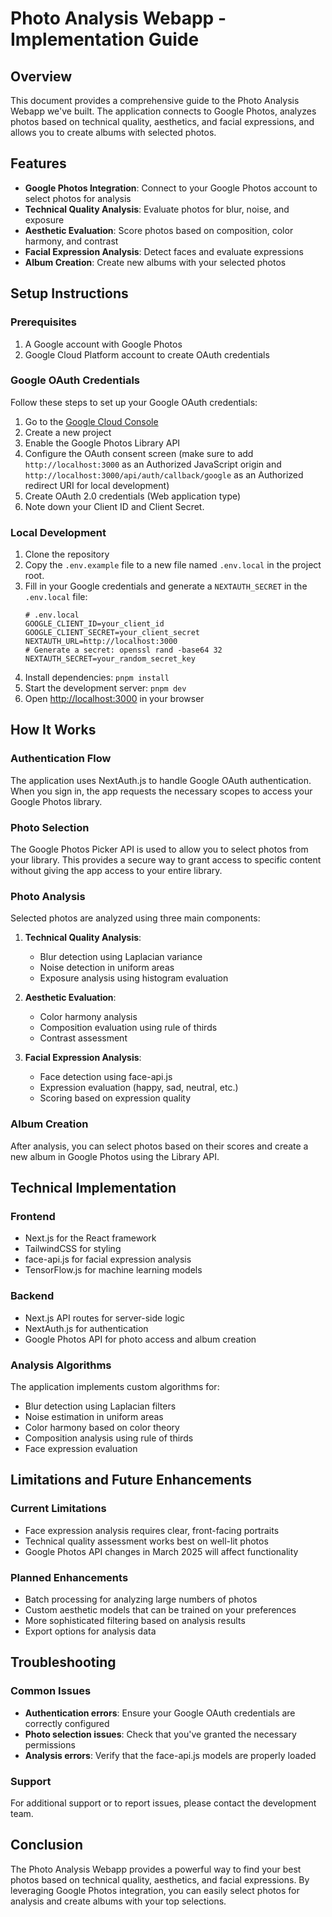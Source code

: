 # Photo Analysis Webapp - Implementation Guide

## Overview

This document provides a comprehensive guide to the Photo Analysis Webapp we've built. The application connects to Google Photos, analyzes photos based on technical quality, aesthetics, and facial expressions, and allows you to create albums with selected photos.

## Features

- **Google Photos Integration**: Connect to your Google Photos account to select photos for analysis
- **Technical Quality Analysis**: Evaluate photos for blur, noise, and exposure
- **Aesthetic Evaluation**: Score photos based on composition, color harmony, and contrast
- **Facial Expression Analysis**: Detect faces and evaluate expressions
- **Album Creation**: Create new albums with your selected photos

## Setup Instructions

### Prerequisites

1. A Google account with Google Photos
2. Google Cloud Platform account to create OAuth credentials

### Google OAuth Credentials

Follow these steps to set up your Google OAuth credentials:

1. Go to the [Google Cloud Console](https://console.cloud.google.com/)
2. Create a new project
3. Enable the Google Photos Library API
4. Configure the OAuth consent screen (make sure to add `http://localhost:3000` as an Authorized JavaScript origin and `http://localhost:3000/api/auth/callback/google` as an Authorized redirect URI for local development)
5. Create OAuth 2.0 credentials (Web application type)
6. Note down your Client ID and Client Secret.

### Local Development

1. Clone the repository
2. Copy the `.env.example` file to a new file named `.env.local` in the project root.
3. Fill in your Google credentials and generate a `NEXTAUTH_SECRET` in the `.env.local` file:
   ```
   # .env.local
   GOOGLE_CLIENT_ID=your_client_id
   GOOGLE_CLIENT_SECRET=your_client_secret
   NEXTAUTH_URL=http://localhost:3000
   # Generate a secret: openssl rand -base64 32
   NEXTAUTH_SECRET=your_random_secret_key 
   ```
4. Install dependencies: `pnpm install`
5. Start the development server: `pnpm dev`
6. Open [http://localhost:3000](http://localhost:3000) in your browser

## How It Works

### Authentication Flow

The application uses NextAuth.js to handle Google OAuth authentication. When you sign in, the app requests the necessary scopes to access your Google Photos library.

### Photo Selection

The Google Photos Picker API is used to allow you to select photos from your library. This provides a secure way to grant access to specific content without giving the app access to your entire library.

### Photo Analysis

Selected photos are analyzed using three main components:

1. **Technical Quality Analysis**:
   - Blur detection using Laplacian variance
   - Noise detection in uniform areas
   - Exposure analysis using histogram evaluation

2. **Aesthetic Evaluation**:
   - Color harmony analysis
   - Composition evaluation using rule of thirds
   - Contrast assessment

3. **Facial Expression Analysis**:
   - Face detection using face-api.js
   - Expression evaluation (happy, sad, neutral, etc.)
   - Scoring based on expression quality

### Album Creation

After analysis, you can select photos based on their scores and create a new album in Google Photos using the Library API.

## Technical Implementation

### Frontend

- Next.js for the React framework
- TailwindCSS for styling
- face-api.js for facial expression analysis
- TensorFlow.js for machine learning models

### Backend

- Next.js API routes for server-side logic
- NextAuth.js for authentication
- Google Photos API for photo access and album creation

### Analysis Algorithms

The application implements custom algorithms for:
- Blur detection using Laplacian filters
- Noise estimation in uniform areas
- Color harmony based on color theory
- Composition analysis using rule of thirds
- Face expression evaluation

## Limitations and Future Enhancements

### Current Limitations

- Face expression analysis requires clear, front-facing portraits
- Technical quality assessment works best on well-lit photos
- Google Photos API changes in March 2025 will affect functionality

### Planned Enhancements

- Batch processing for analyzing large numbers of photos
- Custom aesthetic models that can be trained on your preferences
- More sophisticated filtering based on analysis results
- Export options for analysis data

## Troubleshooting

### Common Issues

- **Authentication errors**: Ensure your Google OAuth credentials are correctly configured
- **Photo selection issues**: Check that you've granted the necessary permissions
- **Analysis errors**: Verify that the face-api.js models are properly loaded

### Support

For additional support or to report issues, please contact the development team.

## Conclusion

The Photo Analysis Webapp provides a powerful way to find your best photos based on technical quality, aesthetics, and facial expressions. By leveraging Google Photos integration, you can easily select photos for analysis and create albums with your top selections.

